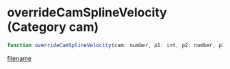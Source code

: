 # overrideCamSplineVelocity (Category cam)

```js
function overrideCamSplineVelocity(cam: number, p1: int, p2: number, p3: number): void
```

[filename](overrideCamSplineVelocity_m.md ':include')